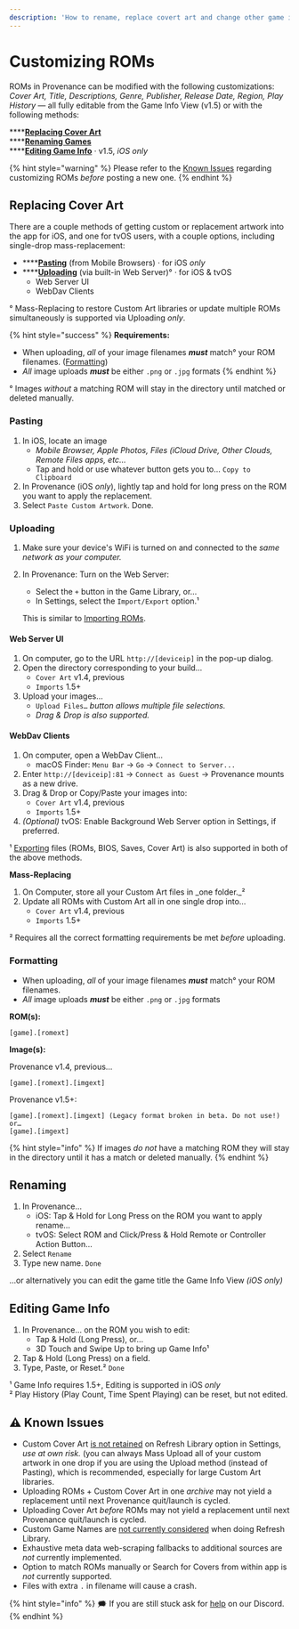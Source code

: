 ```yaml
---
description: 'How to rename, replace covert art and change other game info…'
---
```


# Customizing ROMs

ROMs in Provenance can be modified with the following customizations: _Cover Art, Title, Descriptions, Genre, Publisher, Release Date, Region, Play History_ — all fully editable from the Game Info View \(v1.5\) or with the following methods:

\*\*\*\*[**Replacing Cover Art**](customizing-roms.md#replacing-cover-art)  
****[**Renaming Games**  
](customizing-roms.md#renaming)\*\*\*\*[**Editing Game Info**](customizing-roms.md#editing-game-info) · v1.5, _iOS only_ 

{% hint style="warning" %}
Please refer to the [Known Issues](customizing-roms.md#known-issues) regarding customizing ROMs _before_ posting a new one. 
{% endhint %}

## Replacing Cover Art

There are a couple methods of getting custom or replacement artwork into the app for iOS, and one for tvOS users, with a couple options, including single-drop mass-replacement:

* \*\*\*\*[**Pasting**](customizing-roms.md#pasting) \(from Mobile Browsers\) · for iOS _only_
* \*\*\*\*[**Uploading**](customizing-roms.md#uploading) \(via built-in Web Server\)° · for iOS & tvOS
  * Web Server UI 
  * WebDav Clients

° Mass-Replacing to restore Custom Art libraries or update multiple ROMs simultaneously is supported via Uploading _only_.

{% hint style="success" %}
**Requirements:**

* When uploading, _all_ of your image filenames _**must**_ match° your ROM filenames. \([Formatting](customizing-roms.md#images-left-behind2)\)
* _All_ image uploads _**must**_ be either `.png` or `.jpg` formats
{% endhint %}

° Images _without_ a matching ROM will stay in the directory until matched or deleted manually.  


### Pasting

1. In iOS, locate an image 
   * _Mobile Browser, Apple Photos, Files \(iCloud Drive, Other Clouds, Remote Files apps, etc…_
   * Tap and hold or use whatever button gets you to… `Copy to Clipboard`
2. In Provenance \(iOS _only_\), lightly tap and hold for long press on the ROM you want to apply the replacement.
3. Select `Paste Custom Artwork`. Done.

### Uploading

1. Make sure your device's WiFi is turned on and connected to the _same network as your computer._
2. In Provenance: Turn on the Web Server:
   * Select the `+` button in the Game Library, or…
   * In Settings, select the `Import/Export` option.¹

   This is similar to [Importing ROMs](https://github.com/Provenance-Emu/Provenance/wiki/Importing-ROMs).  


#### Web Server UI <a id="exporting-footnote"></a>

1. On computer, go to the URL `http://[deviceip]` in the pop-up dialog.
2. Open the directory corresponding to your build…
   * `Cover Art` v1.4, previous
   * `Imports` 1.5+
3. Upload your images…
   * `Upload Files…` _button allows multiple file selections._
   * _Drag & Drop is also supported._

#### WebDav Clients

1. On computer, open a WebDav Client…
   * macOS Finder: `Menu Bar` → `Go` → `Connect to Server...`
2. Enter `http://[deviceip]:81` → `Connect as Guest` → Provenance mounts as a new drive.
3. Drag & Drop or Copy/Paste your images into:
   * `Cover Art` v1.4, previous
   * `Imports` 1.5+
4. _\(Optional\)_ tvOS: Enable Background Web Server option in Settings, if preferred.

¹ [Exporting](https://github.com/jasarien/Provenance/wiki/Exporting-Files) files \(ROMs, BIOS, Saves, Cover Art\) is also supported in both of the above methods.  


**Mass-Replacing**

1. On Computer, store all your Custom Art files in _one folder._²
2. Update all ROMs with Custom Art all in one single drop into…
   * `Cover Art` v1.4, previous
   * `Imports` 1.5+

² Requires all the correct formatting requirements be met _before_ uploading.  


### Formatting

* When uploading, _all_ of your image filenames _**must**_ match° your ROM filenames.
* _All_ image uploads _**must**_ be either `.png` or `.jpg` formats

**ROM\(s\):**

```text
[game].[romext]
```

**Image\(s\):**  
  
Provenance v1.4, previous…

```text
[game].[romext].[imgext]
```

Provenance v1.5+:

```text
[game].[romext].[imgext] (Legacy format broken in beta. Do not use!)
or…
[game].[imgext]
```

{% hint style="info" %}
If images _do not_ have a matching ROM they will stay in the directory until it has a match or deleted manually.
{% endhint %}



## Renaming

1. In Provenance…
   * iOS: Tap & Hold for Long Press on the ROM you want to apply rename…
   * tvOS: Select ROM and Click/Press & Hold Remote or Controller Action Button…
2. Select `Rename` 
3. Type new name. `Done`

…or alternatively you can edit the game title the Game Info View _\(iOS only\)_  
   


## Editing Game Info

1. In Provenance… on the ROM you wish to edit: 
   * Tap & Hold \(Long Press\), or… 
   * 3D Touch and Swipe Up to bring up Game Info¹
2. Tap & Hold \(Long Press\) on a field.
3. Type, Paste, or Reset.² `Done`

¹ Game Info requires 1.5+, Editing is supported in iOS _only_  
² Play History \(Play Count, Time Spent Playing\) can be reset, but not edited.  
   


## **⚠️ Known Issues**

* Custom Cover Art [is not retained](https://github.com/jasarien/Provenance/issues/730) on Refresh Library option in Settings, _use at own risk._ \(you can always Mass Upload all of your custom artwork in one drop if you are using the Upload method \(instead of Pasting\), which is recommended, especially for large Custom Art libraries.
* Uploading ROMs + Custom Cover Art in one _archive_ may not yield a replacement until next Provenance quit/launch is cycled.
* Uploading Cover Art _before_ ROMs may not yield a replacement until next Provenance quit/launch is cycled.
* Custom Game Names are [not currently considered](https://github.com/jasarien/Provenance/issues/514) when doing Refresh Library.
* Exhaustive meta data web-scraping fallbacks to additional sources are _not_ currently implemented.
* Option to match ROMs manually or Search for Covers from within app is _not_ currently supported.
* Files with extra `.` in filename will cause a crash.



{% hint style="info" %}
🗯 If you are still stuck ask for [help](https://discord.gg/NhzgrXh) on our Discord.
{% endhint %}

